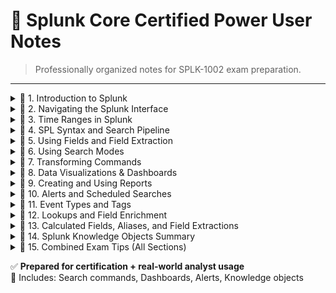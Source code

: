 # 📘 Splunk Core Certified Power User Notes

> Professionally organized notes for SPLK-1002 exam preparation.

---

<details>
<summary>📘 1. Introduction to Splunk</summary>

```
==============================
1. Introduction to Splunk
==============================

What is Splunk?
---------------
Splunk is a powerful platform for searching, monitoring, and analyzing machine-generated big data via a web-style interface. It stores, indexes, and correlates real-time data in a searchable repository from which it can generate graphs, reports, alerts, dashboards, and visualizations.

Why Use Splunk?
---------------
- Centralized log analysis
- Real-time monitoring
- Powerful dashboards
- Alerting and automation
- Extensible via apps and add-ons

Splunk Components:
------------------
1. **Universal Forwarder (UF)** – Lightweight agent that sends logs to Splunk Indexer.
2. **Indexer** – Parses and indexes the incoming data.
3. **Search Head (SH)** – Frontend used to run searches and build visualizations.
4. **Deployment Server** – Manages configurations for multiple Splunk instances.

Data Flow in Splunk:
--------------------
1. Log sources → UF → Indexer → SH
2. Raw data → Parsing → Indexing → Searching → Reporting

Indexes:
--------
- Logical data storage locations (like folders)
- Default index: `main`
- Custom indexes can be created

Example Log (from secure.log):
------------------------------
`Jun 08 18:20:24 sshd[4747]: Failed password for invalid user john from 10.0.0.4 port 22`

Basic Search:
-------------
```splunk
index=linux_logs sourcetype=secure.log "Failed password"
```

Exam Tips:
----------
📌 Understand each Splunk component and its role.
📌 Know the data flow and difference between UF, Indexer, and SH.
📌 Remember where parsing, indexing, and searching occur.

</details>

<details>
<summary>📘 2. Navigating the Splunk Interface</summary>

```
==============================
2. Navigating the Splunk Interface
==============================

Overview:
---------
Splunk's Web Interface (Search Head) is where analysts perform searches, build dashboards, create alerts, and view visualizations.

Main UI Components:
-------------------
1. Search Bar – Where SPL queries are written.
2. Time Range Picker – Choose time windows like "Last 24 hours" or custom time.
3. Sidebar Panel – Displays Datasets, Reports, Alerts, Apps, and Settings.
4. Fields Panel – Shows all indexed and extracted fields for each event.
5. Events Viewer – Displays event logs with field highlighting.

Time Range Picker:
------------------
This is critical to scope your searches correctly.

Search Modes:
-------------
1. Fast – Fastest, skips field discovery.
2. Smart – Default mode, balances speed and field discovery.
3. Verbose – Slower, discovers all fields.

Field Discovery:
----------------
Selected Fields: _time, host, source, sourcetype
Interesting Fields: Splunk's suggested fields

Example:
--------
```splunk
index=linux_logs sourcetype=secure.log "Failed password"
| stats count by user
```

Exam Tips:
----------
📌 Know what each UI panel is used for.
📌 Understand when to use Fast vs. Smart vs. Verbose search modes.
📌 The Time Picker greatly affects results — avoid forgetting to check it!

</details>


<details>
<summary>📘 3. Time Ranges in Splunk</summary>

```
==============================
3. Time Ranges in Splunk
==============================

Overview:
---------
Time range selection is one of the most critical aspects of Splunk searches.

Time Picker Presets:
--------------------
- Last 15 minutes
- Last 24 hours
- Last 7 days
- Yesterday
- Real-time

Relative Time:
--------------
- `-1h@h` = 1 hour ago aligned to hour
- `-15m@m` = 15 minutes ago, aligned to minute

Time Modifiers in SPL:
----------------------
```splunk
index=syslog earliest=-2h
index=syslog earliest="07/27/2025:08:00:00" latest="07/27/2025:10:00:00"
```

Real-Time Searches:
-------------------
- Live dashboarding
- Use with care (high system usage)

Example Query:
--------------
```splunk
index=linux_logs sourcetype=secure.log "Failed password"
| stats count by src_ip
| where count > 10
earliest=-1h
```

Exam Tips:
----------
📌 Set the right time range before running queries.
📌 Know real-time vs. historical tradeoffs.
📌 Understand time modifiers (`earliest`, `latest`).

</details>


<details>
<summary>📘 4. SPL Syntax and Search Pipeline</summary>

```
==============================
4. SPL Syntax and Search Pipeline
==============================

Overview:
---------
SPL (Search Processing Language) is how you query data in Splunk.

Structure:
----------
Each command is separated by a pipe (`|`) symbol.

Example:
--------
```splunk
index=web sourcetype=access_combined
| stats count by status
```

Command Types:
--------------
- Search: `index=main`
- Transforming: `stats`, `chart`, `timechart`
- Filtering: `where`, `fields`, `dedup`
- Eval: `eval`, `if`, `case`
- Format: `table`, `sort`

Example Query:
--------------
```splunk
index=web sourcetype=access_combined
| eval is_error=if(status>=400, "yes", "no")
| stats count by is_error
```

Real-World Example:
-------------------
```splunk
index=linux_logs sourcetype=secure.log "Failed password"
| eval day=strftime(_time, "%A")
| stats count by day, user
```

Exam Tips:
----------
📌 SPL syntax is case-sensitive.
📌 Don’t forget the `|` between commands.
📌 Understand the role of each command type in the pipeline.

</details>


<details>
<summary> 📘 5. Using Fields and Field Extraction</summary>

```
==============================
5. Using Fields and Field Extraction
==============================

Overview:
---------
Fields are key-value pairs extracted from event data. Splunk automatically extracts some fields and allows manual extractions.

Types of Fields:
----------------
- Default Fields: _time, host, source, sourcetype
- Indexed Fields: Extracted at index time (e.g., host)
- Search-time Fields: Extracted when a search is run (e.g., status)

Field Panels:
-------------
- Selected Fields: Always shown in UI
- Interesting Fields: Frequently occurring in current results

Field Extraction Methods:
-------------------------
1. Interactive Extraction – via UI (Settings > Fields > Field Extractions)
2. Using `rex` – Regular expression based extraction
3. Using `spath` – Extract fields from JSON logs

Example using `rex`:
---------------------
index=linux_logs sourcetype=secure.log
| rex "Failed password for (?<user>\w+) from (?<ip>\d+\.\d+\.\d+\.\d+)"

Example using `spath` (for JSON):
---------------------------------
index=api sourcetype=json_logs
| spath input=payload path=user.id output=user_id

Best Practices:
---------------
- Use `rex` for unstructured logs
- Use `spath` for JSON or XML
- Avoid extracting the same field multiple times

Exam Tips:
----------
📌 Understand difference between indexed vs search-time fields.
📌 Practice both `rex` and `spath` syntax.
📌 Know where to configure field extractions in the UI.
```
</details>


<details>
<summary>📘 6. Using Search Modes</summary>

```
==============================
6. Using Search Modes
==============================

Overview:
---------
Search Modes determine how much field discovery Splunk performs, which affects speed and detail.

Modes:
------
1. Fast – Minimal field extraction; fastest.
2. Smart – Balanced; default mode.
3. Verbose – Maximum field extraction; slowest.

When to Use:
------------
- Fast: For saved reports, known fields
- Smart: General searching
- Verbose: Exploratory searching

Comparison Table:
-----------------
Mode     | Field Discovery | Speed
---------|------------------|-------
Fast     | Minimal          | 🔥 Fast
Smart    | Conditional      | ⚖️ Balanced
Verbose  | Full             | 🐢 Slow

Exam Tips:
----------
📌 Know when to switch modes.
📌 Verbose is needed for field discovery.
📌 Smart adjusts based on pipeline usage.
```
</details>


<details>
<summary>📘 7. Transforming Commands</summary>

```
==============================
7. Transforming Commands
==============================

Overview:
---------
Transforming commands are used to calculate statistics and create charts or time-based trends.

Common Commands:
----------------
1. stats – Aggregates data
2. chart – Like stats but output in table format
3. timechart – Time-based trends

Examples:
---------
index=web sourcetype=access_combined
| stats count by status

index=web sourcetype=access_combined
| chart avg(bytes) over status by host

index=web
| timechart span=1h count by status

Transforming Functions:
-----------------------
- count
- avg
- sum
- min
- max
- dc (distinct count)
- values (list unique)

Best Practices:
---------------
- Use timechart when _time is needed
- Use dc(field) for distinct users/IPs
- Always verify fields exist before using them

Exam Tips:
----------
📌 Understand difference between stats, chart, and timechart.
📌 Know transforming functions (avg, dc, sum, etc.).
📌 Timechart requires _time field.
```
</details>


<details>
<summary>📘 8. Data Visualizations & Dashboards</summary>

```
==============================
8. Data Visualizations & Dashboards
==============================

Overview:
---------
Dashboards visualize search results using charts, tables, and gauges.

Common Visualization Types:
---------------------------
- Column and Bar charts
- Line and Area charts
- Pie and Scatter plots
- Single value, Gauge

Creating Dashboards:
--------------------
- Use "Save As > Dashboard Panel" after running a search.
- Combine multiple panels in one dashboard.

Modifying Panels:
-----------------
- Change chart type, title, color scheme
- Use tokens to pass values between inputs and panels

Best Practices:
---------------
- Use dropdown filters for interactivity
- Title each panel meaningfully
- Don’t overload with too many panels

Exam Tips:
----------
📌 You can save searches as dashboard panels.
📌 Know the types of visualizations.
📌 Use dynamic filters and inputs for reusability.
```
</details>


<details>
<summary>📘 9. Creating and Using Reports</summary>

```
==============================
9. Creating and Using Reports
==============================

Overview:
---------
Reports are saved searches that can be scheduled and shared.

Creating a Report:
------------------
- Run a search
- Click "Save As > Report"
- Set a title, description, permissions

Scheduling:
-----------
- You can schedule reports to run at set intervals
- Set actions like email, PDF export, alert trigger

Managing Reports:
-----------------
- Go to Settings > Searches, Reports, Alerts
- Modify permissions, owners, schedule

Difference from Dashboards:
---------------------------
Feature     | Report                  | Dashboard
------------|-------------------------|-------------------------
Purpose     | Scheduled results       | Interactive view
Output      | Table or chart          | Multiple visual panels
Scheduling  | Yes                     | No (but can refresh)

Exam Tips:
----------
📌 Reports are saved searches.
📌 You can schedule and share reports.
📌 Reports can send emails or trigger alerts.
```
</details>


<details>
<summary>📘 10. Alerts and Scheduled Searches</summary>

```
==============================
10. Alerts and Scheduled Searches
==============================

Overview:
---------
Alerts are saved searches with conditions that notify you when triggered.

Creating an Alert:
------------------
- Run a search
- Click “Save As > Alert”
- Set trigger condition (number of results, custom logic)
- Choose actions: email, webhook, script

Alert Types:
------------
- Real-time: Triggered as soon as condition met
- Scheduled: Runs at intervals and checks for match

Trigger Conditions:
-------------------
- Per-result (trigger for each event)
- Number of results (e.g. >100 errors)

Actions:
--------
- Send email
- Webhook
- Log to index
- Run script

Best Practices:
---------------
- Avoid real-time unless truly needed
- Use summary indexing for frequent alerts
- Include enough info in alert email

Exam Tips:
----------
📌 Know difference between real-time vs scheduled.
📌 Understand how to configure trigger conditions.
📌 Alerts are just scheduled searches with actions.
```
</details>


<details>
<summary>📘 11. Event Types and Tags</summary>

```
==============================
11. Event Types and Tags
==============================

Overview:
---------
Event types group similar events under a name, allowing easier reuse.

Creating Event Types:
---------------------
- Search for logs
- Click "Save As > Event Type"
- Provide a name and optional tag

Tags:
-----
- Labels applied to field values or event types
- Help categorize data (e.g., tag IPs as internal/external)

Example:
--------
`tag=authentication` could include event types like `login_success` and `login_failure`

Best Practices:
---------------
- Use consistent naming
- Combine tags with lookups for context

Exam Tips:
----------
📌 Event types are named saved searches.
📌 Tags help group events logically.
📌 Tags are useful for CIM and accelerated datasets.
```
</details>


<details>
<summary>📘 12. Lookups and Field Enrichment</summary>

```
==============================
12. Lookups and Field Enrichment
==============================

Overview:
---------
Lookups enrich event data by matching fields with external CSV or KV store.

Types of Lookups:
-----------------
1. **File-based (.csv)**
2. **External (scripts)**
3. **KV Store (indexed DB)**

Common Commands:
----------------
- inputlookup – view lookup contents
- lookup – enrich events
- outputlookup – write results

Example:
--------
index=web | lookup ip2location ip AS client_ip OUTPUT city, country

Automatic Lookups:
------------------
- Apply based on sourcetype
- Configured under Settings > Fields > Lookup Definitions

Best Practices:
---------------
- Use lookups to map codes, geo info, user info
- Keep lookup file updated

Exam Tips:
----------
📌 Understand inputlookup vs lookup vs outputlookup.
📌 Know where automatic lookups are defined.
📌 Know CSV formatting and matching fields.
```
</details>


<details>
<summary>📘 13. Calculated Fields, Aliases, and Field Extractions</summary>

```
==============================
13. Calculated Fields, Aliases, and Field Extractions
==============================

Overview:
---------
Splunk lets you create fields dynamically to simplify searches and improve performance.

Calculated Fields:
------------------
- Use eval expressions to define new fields
- Applied at search-time

Field Aliases:
--------------
- Rename fields without changing underlying data
- Example: rename clientip to ip_address

Field Extractions:
------------------
- Use regex or delimiters to define fields
- Created via UI or props.conf

Exam Tips:
----------
📌 Calculated fields use eval.
📌 Field aliases map one field name to another.
📌 Field extractions = making fields from raw logs.
```
</details>


<details>
<summary>📘 14. Splunk Knowledge Objects Summary</summary>

```
==============================
14. Splunk Knowledge Objects Summary
==============================

Overview:
---------
Knowledge Objects are reusable components that enhance Splunk functionality.

Key Objects:
------------
- Event Types
- Tags
- Lookups
- Reports
- Alerts
- Dashboards
- Data Models
- Field Extractions
- Saved Searches

Management:
-----------
- Settings > Knowledge
- Permissions control sharing (Private, App, Global)

Best Practices:
---------------
- Use naming conventions
- Tag and organize for reuse

Exam Tips:
----------
📌 Know which object is used where.
📌 Permissions and ownership impact usage.
📌 All objects are found in Settings > Knowledge.
```
</details>

<details>
<summary>📘 15. Combined Exam Tips (All Sections)</summary>

```
==============================
15. Combined Exam Tips (All Sections)
==============================

This section consolidates the most important exam tips scattered across all prior sections and lecture screenshots.

General Exam Tips:
------------------
✅ Understand the architecture – role of Indexer, Search Head, Universal Forwarder  
✅ Know the difference between real-time, scheduled, and historical searches  
✅ Use Time Picker wisely – avoid querying too much data  
✅ SPL is case-sensitive – especially field names  
✅ Syntax errors often stem from missing `|` or incorrect field references  
✅ Save time by knowing when to use Fast, Smart, or Verbose search modes  
✅ Pay attention to default vs. interesting fields in the Fields panel  
✅ Practice regex (`rex`) and JSON field extraction (`spath`)  
✅ Use `eval` to create dynamic fields and `stats` for summary views  
✅ `timechart` always needs `_time` field  
✅ Reports vs Dashboards: Reports are for static outputs, Dashboards are for interactive visualization  
✅ Alerts are scheduled searches with trigger conditions and actions  
✅ Lookup usage is critical – understand `inputlookup`, `lookup`, and `outputlookup`  
✅ Knowledge objects and their permissions (private, app, global) frequently appear in exams  

Pro Tips from Lecture:
----------------------
✅ Pivot allows visualization without writing SPL – good for business users  
✅ Accelerated Datasets enhance dashboard speed – ideal for scheduled panels  
✅ Use calculated fields instead of rewriting SPL every time  
✅ Don’t mix index-time and search-time field logic in same query  
✅ Tags and event types are critical for data model mapping and CIM compliance  
✅ Real-time alerts are costly – prefer scheduled unless justified  
✅ Field aliasing is useful when dealing with multiple sourcetypes  
✅ Use summary indexing to reduce computation for frequent reports/alerts  
✅ Use dropdowns and dynamic filters in dashboards to enhance usability  
✅ Use `dc()` for distinct count and `values()` to list unique items

Suggested Strategy for Exam:
----------------------------
🧠 Memorize SPL syntax and functions: `stats`, `eval`, `dedup`, `chart`, `table`, `sort`, `rename`  
🧪 Practice queries using provided sample logs (e.g., `secure.log`)  
🧩 Use scenario-based logic: Know what search should be used to troubleshoot login issues or network errors  
📊 Practice building dashboards from raw searches  
🗂️ Understand the difference between fields, tags, event types, and calculated fields  

Recommended Practice:
---------------------
- Write at least 50 SPL queries using transforming + filtering commands  
- Create a dashboard with at least 3 panels: timechart, bar, and single-value  
- Configure a scheduled alert with condition >10 failed login attempts in 1h  
- Perform a lookup join with external CSV data  
- Use `rex` to extract usernames from secure.log manually
```
</details>

✅ **Prepared for certification + real-world analyst usage**  
📝 Includes: Search commands, Dashboards, Alerts, Knowledge objects  
